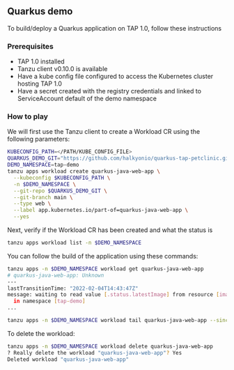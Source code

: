 ## Quarkus demo

To build/deploy a Quarkus application on TAP 1.0, follow these instructions

### Prerequisites

- TAP 1.0 installed
- Tanzu client v0.10.0 is available
- Have a kube config file configured to access the Kubernetes cluster hosting TAP 1.0
- Have a secret created with the registry credentials and linked to ServiceAccount default of the demo namespace

### How to play

We will first use the Tanzu client to create a Workload CR using the following parameters:

```bash
KUBECONFIG_PATH=</PATH/KUBE_CONFIG_FILE>
QUARKUS_DEMO_GIT="https://github.com/halkyonio/quarkus-tap-petclinic.git"
DEMO_NAMESPACE=tap-demo
tanzu apps workload create quarkus-java-web-app \
  --kubeconfig $KUBECONFIG_PATH \
  -n $DEMO_NAMESPACE \
  --git-repo $QUARKUS_DEMO_GIT \
  --git-branch main \
  --type web \
  --label app.kubernetes.io/part-of=quarkus-java-web-app \
  --yes
```
Next, verify if the Workload CR has been created and what the status is 
```bash
tanzu apps workload list -n $DEMO_NAMESPACE
```
You can follow the build of the application using these commands:
```bash
tanzu apps -n $DEMO_NAMESPACE workload get quarkus-java-web-app
# quarkus-java-web-app: Unknown
---
lastTransitionTime: "2022-02-04T14:43:47Z"
message: waiting to read value [.status.latestImage] from resource [image.kpack.io/quarkus-java-web-app]
  in namespace [tap-demo]
...

tanzu apps -n $DEMO_NAMESPACE workload tail quarkus-java-web-app --since 10m --timestamp
```

To delete the workload:
```bash
tanzu apps -n $DEMO_NAMESPACE workload delete quarkus-java-web-app 
? Really delete the workload "quarkus-java-web-app"? Yes
Deleted workload "quarkus-java-web-app"

```



